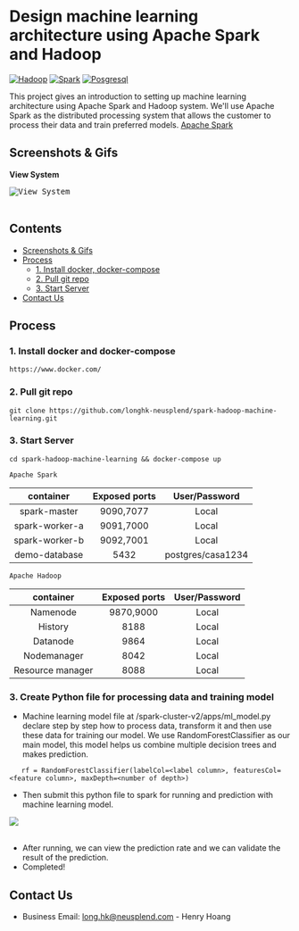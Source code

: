 # Design machine learning architecture using Apache Spark and Hadoop
[![Hadoop](https://img.shields.io/badge/hadoop-3.2.1-green)](http://apache.github.io/hadoop/)
[![Spark](https://img.shields.io/badge/spark-3.0.2-green)](https://spark.apache.org/docs/latest/api/python/index.html)
[![Posgresql](https://img.shields.io/badge/postgres-11.7-brown)](https://www.postgresql.org/)

This project gives an introduction to setting up machine learning architecture using Apache Spark and Hadoop system. We'll use Apache Spark as the distributed processing system that allows the customer to process their data and train preferred models. [Apache Spark](https://github.com/apache/spark)

## Screenshots & Gifs

**View System**

<div>
    <kbd>
        <img title="View System" src="https://github.com/longhk-neusplend/spark-hadoop-machine-learning/blob/main/public/spark_ml_architecture.png?raw=true" />
    </kbd>
    <br/>
</div>
<br>

## Contents
- [Screenshots & Gifs](#screenshots--gifs)
- [Process](#process)
    - [1. Install docker, docker-compose](https://docs.docker.com/compose/install/)
    - [2. Pull git repo](https://github.com/longhk-neusplend/real-time-analytics.git)
    - [3. Start Server](https://github.com/longhk-neusplend/real-time-analytics#3-start-server)
- [Contact Us](#contact-us)


## Process

### 1. Install docker and docker-compose

`https://www.docker.com/`

### 2. Pull git repo
`git clone https://github.com/longhk-neusplend/spark-hadoop-machine-learning.git` 

### 3. Start Server
`cd spark-hadoop-machine-learning && docker-compose up`

`Apache Spark`

| container       |   Exposed ports  |  User/Password    |
| :-------------: |  :-------------: | :-------------:   |
| spark-master    |     9090,7077    | Local             |
| spark-worker-a  |     9091,7000    | Local             |
| spark-worker-b  |     9092,7001    | Local             |
| demo-database   |     5432         | postgres/casa1234 |

`Apache Hadoop`

| container        |   Exposed ports  |  User/Password   |
| :--------------: |  :-------------: | :-------------:  |
| Namenode         |     9870,9000    | Local            |
| History          |     8188         | Local            |
| Datanode         |     9864         | Local            |
| Nodemanager      |     8042         | Local            |
| Resource manager |     8088         | Local            |


### 3. Create Python file for processing data and training model
 - Machine learning model file at /spark-cluster-v2/apps/ml_model.py declare step by step how to process data, transform it and then use these data for training our model. We use RandomForestClassifier as our main model, this model helps us combine multiple decision trees and makes prediction.
```
   rf = RandomForestClassifier(labelCol=<label column>, featuresCol=<feature column>, maxDepth=<number of depth>)
```

 - Then submit this python file to spark for running and prediction with machine learning model.
<div>
    <img src="./public/druid_connect.gif" />
</div>
<br>

 - After running, we can view the prediction rate and we can validate the result of the prediction.
 - Completed!

## Contact Us
- Business Email: long.hk@neusplend.com - Henry Hoang